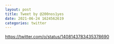 ```yaml
--- 
layout: post 
title: Tweet by @200nos1yes 
date: 2021-06-24 1624562619 
categories: twitter 
--- 
```

https://twitter.com/o/status/1408143783435378690